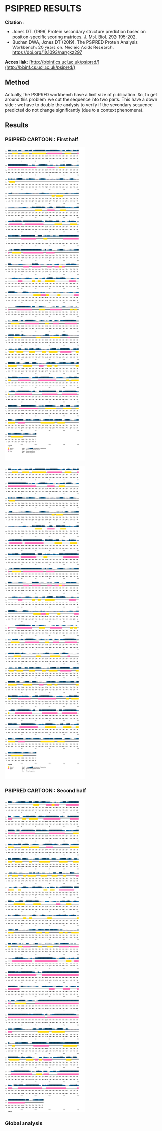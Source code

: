 # PSIPRED RESULTS

**Citation :**
- Jones DT. (1999) Protein secondary structure prediction based on position-specific scoring matrices. J. Mol. Biol. 292: 195-202.
- Buchan DWA, Jones DT (2019). The PSIPRED Protein Analysis Workbench: 20 years on. Nucleic Acids Research. https://doi.org/10.1093/nar/gkz297

**Acces link:** [http://bioinf.cs.ucl.ac.uk/psipred/](http://bioinf.cs.ucl.ac.uk/psipred/)

## Method

Actually, the PSIPRED workbench have a limit size of publication. So, to get around this problem, we cut the sequence into two parts. This have a down side : we have to double the analysis to verify if the secondary sequence predicted do not change significantly (due to a context phenomena).

## Results

### PSIPRED CARTOON : First half

<img src="https://github.com/FilouPlains/STRUCTURAL_PROJECT/blob/main/PSIPRED/first_psipred.svg" />

![first_psipred.svg](https://github.com/FilouPlains/STRUCTURAL_PROJECT/blob/main/PSIPRED/first_psipred.svg)

### PSIPRED CARTOON : Second half

![last_psipred.svg](last_psipred.svg)

### Global analysis



